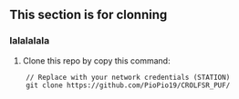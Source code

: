 ## This section is for clonning
### lalalalala
1. Clone this repo by copy this command:
```
    // Replace with your network credentials (STATION)
    git clone https://github.com/PioPio19/CROLFSR_PUF/
    
 ```   
